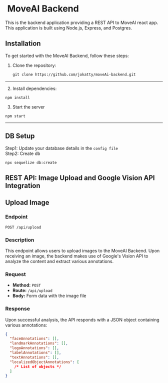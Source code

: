 #  MoveAI Backend

This is the backend application providing a REST API to MoveAI react app. This application is built using Node.js, Express, and Postgres.

## Installation

To get started with the MoveAI Backend, follow these steps:

1. Clone the repository:
   ```
   git clone https://github.com/jokatty/moveAi-backend.git
   ```

<hr/>

2. Install dependencies:

```
npm install
```

3. Start the server

```
npm start
```

<hr/>

## DB Setup

Step1: Update your database details in the `config file` <br/>
Step2: Create db

```
npx sequelize db:create
```

## REST API: Image Upload and Google Vision API Integration

## Upload Image

### Endpoint

`POST /api/upload`

### Description

This endpoint allows users to upload images to the MoveAI Backend. Upon receiving an image, the backend makes use of Google's Vision API to analyze the content and extract various annotations.

### Request

- **Method:** `POST`
- **Route:** `/api/upload`
- **Body:** Form data with the image file

### Response

Upon successful analysis, the API responds with a JSON object containing various annotations:

```json
{
  "faceAnnotations": [],
  "landmarkAnnotations": [],
  "logoAnnotations": [],
  "labelAnnotations": [],
  "textAnnotations": [],
  "localizedObjectAnnotations": [
    /* List of objects */
  ]
}
```
